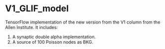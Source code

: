 # V1_GLIF_model
TensorFlow implementation of the new version from the V1 column from the Allen Institute.
It includes:
1) A synaptic double alpha implementation.
2) A source of 100 Poisson nodes as BKG.
